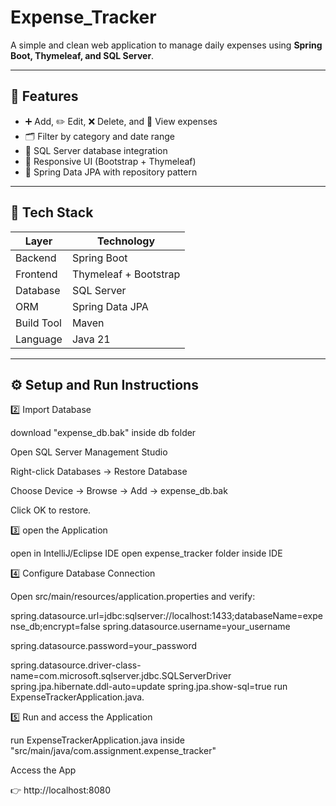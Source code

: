 # Expense_Tracker

A simple and clean web application to manage daily expenses using **Spring Boot, Thymeleaf, and SQL Server**.

---

## 🚀 Features
- ➕ Add, ✏️ Edit, ❌ Delete, and 👀 View expenses
- 🗂️ Filter by category and date range
- 💾 SQL Server database integration
- 🎨 Responsive UI (Bootstrap + Thymeleaf)
- 🧠 Spring Data JPA with repository pattern

---

## 🧠 Tech Stack
| Layer | Technology |
|-------|-------------|
| Backend | Spring Boot |
| Frontend | Thymeleaf + Bootstrap |
| Database | SQL Server |
| ORM | Spring Data JPA |
| Build Tool | Maven |
| Language | Java 21 |

---

## ⚙️ Setup and Run Instructions

2️⃣ Import Database

download "expense_db.bak" inside db folder 

Open SQL Server Management Studio

Right-click Databases → Restore Database

Choose Device → Browse → Add → expense_db.bak

Click OK to restore.

3️⃣ open the Application

open in IntelliJ/Eclipse IDE
open expense_tracker folder inside IDE


4️⃣ Configure Database Connection

Open src/main/resources/application.properties and verify:

spring.datasource.url=jdbc:sqlserver://localhost:1433;databaseName=expense_db;encrypt=false
spring.datasource.username=your_username

spring.datasource.password=your_password

spring.datasource.driver-class-name=com.microsoft.sqlserver.jdbc.SQLServerDriver
spring.jpa.hibernate.ddl-auto=update
spring.jpa.show-sql=true
run ExpenseTrackerApplication.java.


5️⃣ Run and access the Application

run ExpenseTrackerApplication.java inside "src/main/java/com.assignment.expense_tracker"

 Access the App

👉 http://localhost:8080
